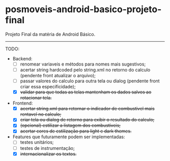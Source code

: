 # posmoveis-android-basico-projeto-final
 Projeto Final da matéria de Android Básico.


--------------------------------------------

TODO:
 - Backend:
   - [ ] renomear variaveis e métodos para nomes mais sugestivos;
   - [ ] acertar string hardcoded pelo string.xml no retorno do calculo (pendente front atualizar o arquivo);
   - [ ] passar valores do calculo para outra tela ou dialog (pendente front criar essa especificidade);
   - [X] ~~validar para que todas as telas mantenham os dados salvos ao rotacionar tela.~~

- Frontend:
  - [x] ~~acertar string.xml para retornar o indicador de combustivel mais rentavel no calculo;~~
  - [x] ~~criar tela ou dialog de retorno para exibir o resultado do calculo;~~
  - [x] ~~(opcional) estilizar a listagem dos combustiveis;~~
  - [x] ~~acertar cores de estilização para light e dark themes.~~

- Features que futuramente podem ser implementadas:
  - [ ] testes unitários;
  - [ ] testes de instrumentação;
  - [x] ~~internacionalizar os textos.~~
